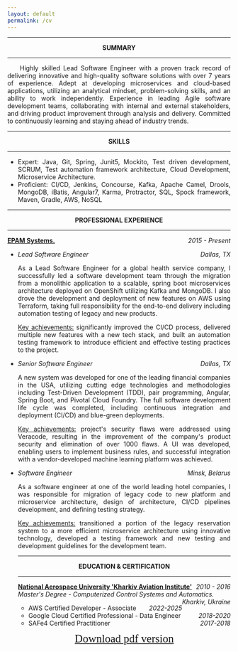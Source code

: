 ```yaml
---
layout: default
permalink: /cv
---
```

<link rel="stylesheet" href="https://cdnjs.cloudflare.com/ajax/libs/font-awesome/4.7.0/css/font-awesome.min.css">

<div style="text-align:justify">
<hr>
<div style="text-align:center; font:bold"><b>SUMMARY</b></div>
<hr>
<p>&nbsp;&nbsp;&nbsp;&nbsp;Highly skilled Lead Software Engineer with a proven track record of delivering innovative and high-quality software solutions
with over 7 years of experience. Adept at developing microservices and cloud-based applications, utilizing an analytical
mindset, problem-solving skills, and an ability to work independently. Experience in leading Agile software development
teams, collaborating with internal and external stakeholders, and driving product improvement through analysis and delivery.
Committed to continuously learning and staying ahead of industry trends.</p>


<hr>
<div style="text-align:center; font:bold"><b>SKILLS</b></div>
<hr>
<ul>
    <li>Expert: Java, Git, Spring, Junit5, Mockito, Test driven development, SCRUM, Test automation framework architecture,
        Cloud Development, Microservice Architecture.</li>
    <li>Proficient: CI/CD, Jenkins, Concourse, Kafka, Apache Camel, Drools, MongoDB, iBatis, Angular7, Karma, Protractor,
    SQL, Spock framework, Maven, Gradle, AWS, NoSQL</li>
</ul>


<hr>
<div style="text-align:center; font:bold"><b>PROFESSIONAL EXPERIENCE</b></div>
<hr>
<u><b>EPAM Systems.</b></u> <div style="float: right;"><i>2015 - Present</i></div>
<ul>
    <li><i>Lead Software Engineer </i><div style="float: right;"><i>Dallas, TX </i></div><br>
        <p>As a Lead Software Engineer for a global health service company, I successfully led a software development team
        through the migration from a monolithic application to a scalable, spring boot microservices architecture deployed on
        OpenShift utilizing Kafka and MongoDB. I also drove the development and deployment of new features on AWS using
        Terraform, taking full responsibility for the end-to-end delivery including automation testing of legacy and new products.
        </p>
        <p><u>Key achievements:</u> significantly improved the CI/CD process, delivered multiple new features with a new tech stack,
        and built an automation testing framework to introduce efficient and effective testing practices to the project.
    <li><i>Senior Software Engineer</i><div style="float: right;"><i> Dallas, TX </i></div><br>
        <p>A new system was developed for one of the leading financial companies in the USA, utilizing cutting edge technologies
        and methodologies including Test-Driven Development (TDD), pair programming, Angular, Spring Boot, and Pivotal
        Cloud Foundry. The full software development life cycle was completed, including continuous integration and deployment
        (CI/CD) and blue-green deployments.
        </p>
        <p><u>Key achievements:</u> project's security flaws were addressed using Veracode, resulting in the improvement of the
        company's product security and elimination of over 1000 flaws. A UI was developed, enabling users to implement
        business rules, and successful integration with a vendor-developed machine learning platform was achieved.</p></li>
    <li><i>Software Engineer</i> <div style="float: right;"><i>Minsk, Belarus </i></div><br>
        <p>As a software engineer at one of the world leading hotel companies, I was responsible for migration of legacy code to
        new platform and microservice architecture, design of architecture, CI/CD pipelines development, and defining testing
        strategy.
        </p>
        <p><u>Key achievements:</u> transitioned a portion of the legacy reservation system to a more efficient microservice
        architecture using innovative technology, developed a testing framework and new testing and development
        guidelines for the development team.</p></li>


<hr>
<div style="text-align:center; font:bold"><b>EDUCATION & CERTIFICATION</b></div>
<hr>
<p>
<div><u><b>National Aerospace University 'Kharkiv Aviation Institute'</b></u> <div style="float: right;"><i>2010 - 2016</i></div></div>
<div><i>Master's Degree - Computerized Control Systems and Automatics.</i><div style="float: right;"><i>Kharkiv, Ukraine </i></div></div>
<ul>
    <li>AWS Certified Developer - Associate <div style="float: right;"><i>2022-2025</i></div></li>
    <li>Google Cloud Certified Professional - Data Engineer <div style="float: right;"><i>2018-2020</i></div></li>
    <li>SAFe4 Certified Practitioner <div style="float: right;"><i>2017-2018</i></div></li>
</ul>

<a target="_blank" class="fa fa-download" style="font: normal normal normal 25px/1 FontAwesome; display: flex;
justify-content: center;" href="{{ site.url }}/downloads/cv.pdf">Download pdf version</a>